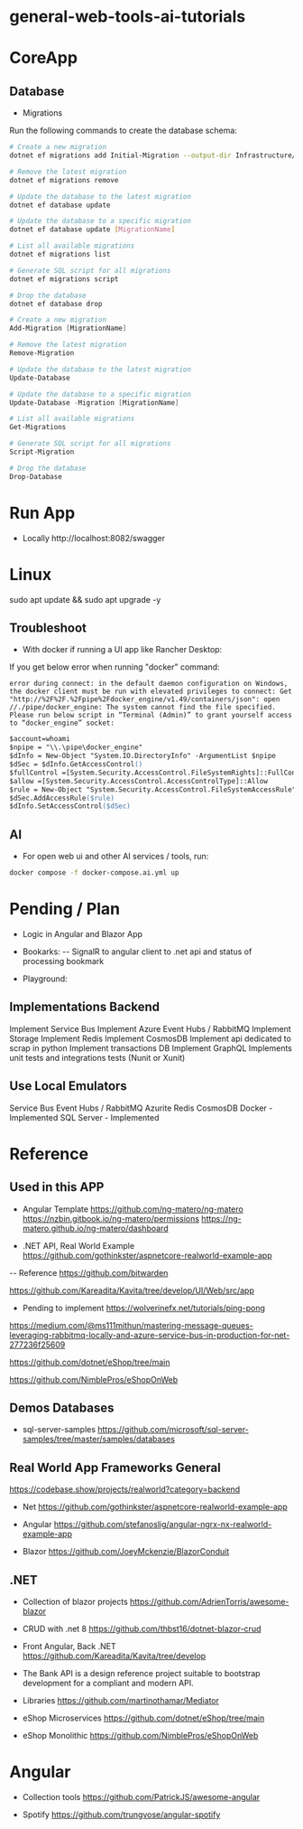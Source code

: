 # general-web-tools-ai-tutorials


# CoreApp

## Database

- Migrations

Run the following commands to create the database schema:

```bash
# Create a new migration
dotnet ef migrations add Initial-Migration --output-dir Infrastructure/Data/Migrations

# Remove the latest migration
dotnet ef migrations remove

# Update the database to the latest migration
dotnet ef database update

# Update the database to a specific migration
dotnet ef database update [MigrationName]

# List all available migrations
dotnet ef migrations list

# Generate SQL script for all migrations
dotnet ef migrations script

# Drop the database
dotnet ef database drop
```

```ps1
# Create a new migration	
Add-Migration [MigrationName]

# Remove the latest migration	
Remove-Migration

# Update the database to the latest migration	
Update-Database

# Update the database to a specific migration	
Update-Database -Migration [MigrationName]

# List all available migrations	
Get-Migrations

# Generate SQL script for all migrations	
Script-Migration

# Drop the database	
Drop-Database

```

# Run App
 
- Locally
http://localhost:8082/swagger


# Linux

sudo apt update && sudo apt upgrade -y



## Troubleshoot

- With docker if running a UI app like Rancher Desktop:

If you get below error when running "docker" command:

```
error during connect: in the default daemon configuration on Windows, the docker client must be run with elevated privileges to connect: Get "http://%2F%2F.%2Fpipe%2Fdocker_engine/v1.49/containers/json": open //./pipe/docker_engine: The system cannot find the file specified.
Please run below script in “Terminal (Admin)” to grant yourself access to “docker_engine” socket:
```

```ps
$account=whoami
$npipe = "\\.\pipe\docker_engine"
$dInfo = New-Object "System.IO.DirectoryInfo" -ArgumentList $npipe
$dSec = $dInfo.GetAccessControl()
$fullControl =[System.Security.AccessControl.FileSystemRights]::FullControl
$allow =[System.Security.AccessControl.AccessControlType]::Allow
$rule = New-Object "System.Security.AccessControl.FileSystemAccessRule" -ArgumentList $account,$fullControl,$allow
$dSec.AddAccessRule($rule)
$dInfo.SetAccessControl($dSec)
```


## AI

- For open web ui and other AI services / tools, run:
```bash
docker compose -f docker-compose.ai.yml up
```



# Pending / Plan

- Logic in Angular and Blazor App
- Bookarks:
-- SignalR to angular client to .net api and status of processing bookmark



- Playground:

##  Implementations Backend

Implement Service Bus
Implement Azure Event Hubs / RabbitMQ
Implement Storage
Implement Redis
Implement CosmosDB
Implement api dedicated to scrap in python
Implement transactions DB
Implement GraphQL
Implements unit tests and integrations tests (Nunit or Xunit)

## Use Local Emulators

Service Bus
Event Hubs / RabbitMQ
Azurite
Redis
CosmosDB
Docker - Implemented
SQL Server - Implemented



# Reference 

## Used in this APP
 
- Angular Template
https://github.com/ng-matero/ng-matero
https://nzbin.gitbook.io/ng-matero/permissions
https://ng-matero.github.io/ng-matero/dashboard

- .NET API, Real World Example 
https://github.com/gothinkster/aspnetcore-realworld-example-app


-- Reference
https://github.com/bitwarden

https://github.com/Kareadita/Kavita/tree/develop/UI/Web/src/app


* Pending to implement
https://wolverinefx.net/tutorials/ping-pong

https://medium.com/@ms111mithun/mastering-message-queues-leveraging-rabbitmq-locally-and-azure-service-bus-in-production-for-net-277236f25609

https://github.com/dotnet/eShop/tree/main

https://github.com/NimblePros/eShopOnWeb




## Demos Databases

- sql-server-samples
https://github.com/microsoft/sql-server-samples/tree/master/samples/databases


## Real World App Frameworks General

https://codebase.show/projects/realworld?category=backend

- Net
https://github.com/gothinkster/aspnetcore-realworld-example-app

- Angular
https://github.com/stefanoslig/angular-ngrx-nx-realworld-example-app

- Blazor
https://github.com/JoeyMckenzie/BlazorConduit


## .NET

- Collection of blazor projects
https://github.com/AdrienTorris/awesome-blazor


- CRUD with .net 8
https://github.com/thbst16/dotnet-blazor-crud


- Front Angular, Back .NET
https://github.com/Kareadita/Kavita/tree/develop


- The Bank API is a design reference project suitable to bootstrap development for a compliant and modern API.

- Libraries
https://github.com/martinothamar/Mediator


- eShop Microservices
https://github.com/dotnet/eShop/tree/main

- eShop Monolithic
https://github.com/NimblePros/eShopOnWeb


# Angular

- Collection tools
https://github.com/PatrickJS/awesome-angular

- Spotify
https://github.com/trungvose/angular-spotify


